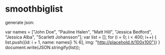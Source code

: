 smoothbiglist
=============


generate json:

  var names = ["John Doe", "Pauline Halen", "Matt Hill", "Jessica Bedford", "Jessica Alba", "Scarlett Johansson"];
  var list = [];
  for (i = 0; i < 400; i++) {
    list.push({id: i + 1, name: names[i % 6], img: "http://placehold.it/100x100"})
  }
  document.write(JSON.stringify(list));